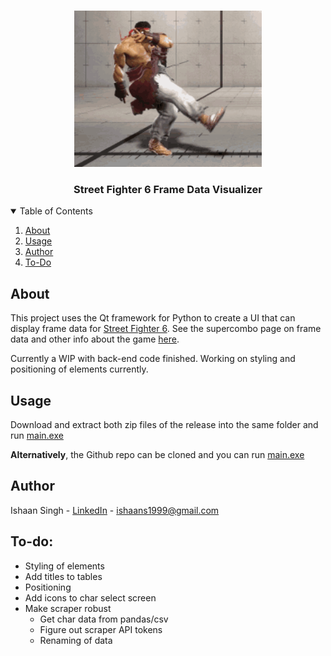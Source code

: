<!-- PROJECT LOGO -->
<br />
<p align="center">
  <a href="https://github.com/ishaansingh99/SF6-Frame-Data-Visualizer/">
    <img src="data/assets/README/ryu-dance.gif" alt="Gif of Ryu dancing like Jamie" width="300" height="250">
  </a>
  <h3 align="center">Street Fighter 6 Frame Data Visualizer</h3>
</p>

<!-- TABLE OF CONTENTS -->
<details open="open">
  <summary>Table of Contents</summary>
  <ol>
    <li>
      <a href="#about">About</a>
    </li>
    <li><a href="#usage">Usage</a></li>
    <li><a href="#author">Author</a></li>
    <li><a href="#to-do">To-Do</a></li>
  </ol>
</details>

<!-- ABOUT -->
## About

This project uses the Qt framework for Python to create a UI that can display frame data for [Street Fighter 6](https://www.streetfighter.com/6/en-us). See the supercombo page on frame data and other info about the game [here](https://wiki.supercombo.gg/w/Street_Fighter_6/Game_Data). 

Currently a WIP with back-end code finished. Working on styling and positioning of elements currently.

<!-- USAGE -->
## Usage

Download and extract both zip files of the release into the same folder and run [main.exe](main.exe)

**Alternatively**, the Github repo can be cloned and you can run [main.exe](main.exe)

<!-- Author -->
## Author

Ishaan Singh - [LinkedIn](https://www.linkedin.com/in/ishaan-singh-se/) - ishaans1999@gmail.com

## To-do:
- Styling of elements
- Add titles to tables
- Positioning
- Add icons to char select screen
- Make scraper robust
  - Get char data from pandas/csv
  - Figure out scraper API tokens
  - Renaming of data
